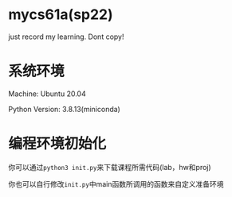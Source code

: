 # mycs61a(sp22)
just record my learning. Dont copy!

# 系统环境
Machine: Ubuntu 20.04

Python Version: 3.8.13(miniconda)

# 编程环境初始化
你可以通过`python3 init.py`来下载课程所需代码(lab，hw和proj)

你也可以自行修改`init.py`中main函数所调用的函数来自定义准备环境
